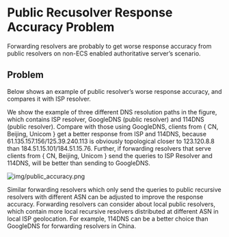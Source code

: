 # Public Recusolver Response Accuracy Problem

Forwarding resolvers are probably to get worse response accuracy from public resolvers on non-ECS enabled authoritative server’s scenario. 

## Problem

Below shows an example of public resolver’s worse response accuracy, and compares it with ISP resolver.

We show the example of three different DNS resolution paths in the figure, which contains ISP resolver, GoogleDNS (public resolver) and 114DNS (public resolver). Compare with those using GoogleDNS, clients from { CN, Beijing, Unicom } get a better response from ISP and 114DNS, because 61.135.157.156/125.39.240.113 is obviously topological closer to 123.120.8.8 than 184.51.15.101/184.51.15.76. Further, if forwarding resolvers that serve clients from { CN, Beijing, Unicom } send the queries to ISP Resolver and 114DNS, will be better than sending to GoogleDNS. 

![img/public_accuracy.png](img/public_accuracy.png)

Similar forwarding resolvers which only send the queries to public recursive resolvers with different ASN can be adjusted to improve the response accuracy. Forwarding resolvers can consider about local public resolvers, which contain more local recursive resolvers distributed at different ASN in local ISP geolocation. For example, 114DNS can be a better choice than GoogleDNS for forwarding resolvers in China.

